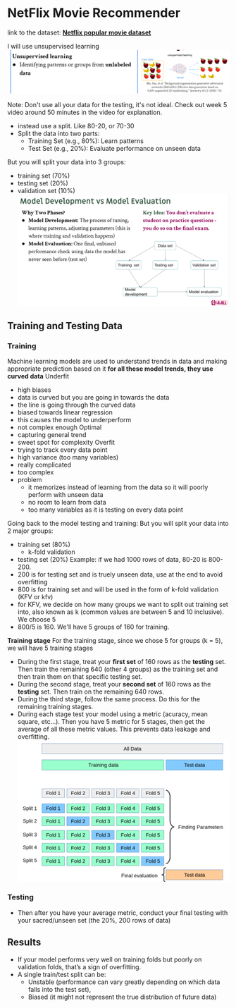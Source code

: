 # NetFlix Movie Recommender

link to the dataset: **[Netflix popular movie dataset](https://www.kaggle.com/datasets/narayan63/netflix-popular-movies-dataset)**

I will use unsupervised learning
![unsupervised learning](image1.png)

Note: Don't use all your data for the testing, it's not ideal. Check out week 5 video around 50 minutes in the video for explanation.
- instead use a split. Like 80-20, or 70-30
- Split the data into two parts:
    - Training Set (e.g., 80%): Learn patterns
    - Test Set (e.g., 20%): Evaluate performance on unseen data

But you will split your data into 3 groups:
- training set (70%)
- testing set (20%)
- validation set (10%)
![model dev vs. model eval](image2.png)


## **Training and Testing Data**
### Training
Machine learning models are used to understand trends in data and making appropriate prediction based on it
**for all these model trends, they use curved data**
Underfit
- high biases
- data is curved but you are going in towards the data
- the line is going through the curved data
- biased towards linear regression
- this causes the model to underperform
- not complex enough
Optimal
- capturing general trend
- sweet spot for complexity
Overfit
- trying to track every data point
- high variance (too many variables)
- really complicated
- too complex
- problem
    - it memorizes instead of learning from the data so it will poorly perform with unseen data
    - no room to learn from data
    - too many variables as it is testing on every data point
    

Going back to the model testing and training:
But you will split your data into 2 major groups:
- training set (80%)
    - k-fold validation
- testing set (20%)
Example:
if we had 1000 rows of data, 80-20 is 800-200.
- 200 is for testing set and is truely unseen data, use at the end to avoid overfitting
- 800 is for training set and will be used in the form of k-fold validation (KFV or kfv)
- for KFV, we decide on how many groups we want to split out training set into, also known as k (common values are between 5 and 10 inclusive). We choose 5
- 800/5 is 160. We'll have 5 groups of 160 for training.

**Training stage**
For the training stage, since we chose 5 for groups (k = 5), we will have 5 training stages
- During the first stage, treat your **first set** of 160 rows as the **testing** set. Then train the remaining 640 (other 4 groups) as the training set and then train them on that specific testing set.
- During the second stage, treat your **second set** of 160 rows as the **testing** set. Then train on the remaining 640 rows.
- During the third stage, follow the same process. Do this for the remaining training stages.
- During each stage test your model using a metric (acuracy, mean square, etc...). Then you have 5 metric for 5 stages, then get the average of all these metric values. This prevents data leakage and overfitting.
![k-cross validation](image3.png)

### Testing
- Then after you have your average metric, conduct your final testing with your sacred/unseen set (the 20%, 200 rows of data)

## **Results**
- If your model performs very well on training folds but poorly on validation folds, that’s a sign of overfitting.
- A single train/test split can be:
    - Unstable (performance can vary greatly depending on which data falls into the test set),
    - Biased (it might not represent the true distribution of future data)






